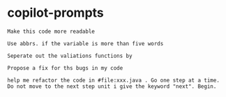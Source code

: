 # copilot-prompts

```
Make this code more readable
```

```
Use abbrs. if the variable is more than five words
```

```
Seperate out the valiations functions by 
```

```
Propose a fix for ths bugs in my code
```

```
help me refactor the code in #file:xxx.java . Go one step at a time. Do not move to the next step unit i give the keyword "next". Begin.
```
